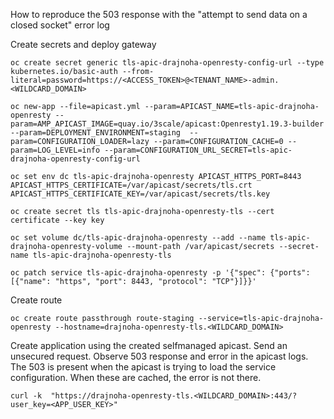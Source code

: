 How to reproduce the 503 response with the "attempt to send data on a closed socket" error log

Create secrets and deploy gateway

````
oc create secret generic tls-apic-drajnoha-openresty-config-url --type kubernetes.io/basic-auth --from-literal=password=https://<ACCESS_TOKEN>@<TENANT_NAME>-admin.<WILDCARD_DOMAIN>
````

````
oc new-app --file=apicast.yml --param=APICAST_NAME=tls-apic-drajnoha-openresty --param=AMP_APICAST_IMAGE=quay.io/3scale/apicast:Openresty1.19.3-builder --param=DEPLOYMENT_ENVIRONMENT=staging  --param=CONFIGURATION_LOADER=lazy --param=CONFIGURATION_CACHE=0 --param=LOG_LEVEL=info --param=CONFIGURATION_URL_SECRET=tls-apic-drajnoha-openresty-config-url
````

````
oc set env dc tls-apic-drajnoha-openresty APICAST_HTTPS_PORT=8443 APICAST_HTTPS_CERTIFICATE=/var/apicast/secrets/tls.crt APICAST_HTTPS_CERTIFICATE_KEY=/var/apicast/secrets/tls.key
````

````
oc create secret tls tls-apic-drajnoha-openresty-tls --cert certificate --key key
````

````
oc set volume dc/tls-apic-drajnoha-openresty --add --name tls-apic-drajnoha-openresty-volume --mount-path /var/apicast/secrets --secret-name tls-apic-drajnoha-openresty-tls
````

````
oc patch service tls-apic-drajnoha-openresty -p '{"spec": {"ports": [{"name": "https", "port": 8443, "protocol": "TCP"}]}}'
````

Create route

````
oc create route passthrough route-staging --service=tls-apic-drajnoha-openresty --hostname=drajnoha-openresty-tls.<WILDCARD_DOMAIN>
````
 
Create application using the created selfmanaged apicast.
Send an unsecured request.
Observe 503 response and error in the apicast logs.
The 503 is present when the apicast is trying to load the service configuration.
When these are cached, the error is not there.
 
````
curl -k  "https://drajnoha-openresty-tls.<WILDCARD_DOMAIN>:443/?user_key=<APP_USER_KEY>"
````
